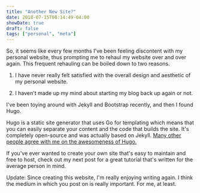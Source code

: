```yaml
---
title: "Another New Site?"
date: 2018-07-15T00:14:49-04:00
showDate: true
draft: false
tags: ["personal", "meta"]
---
```


So, it seems like every few months I've been feeling discontent with my personal website, thus prompting me to rehaul my website over and over again. This frequent rehauling can be boiled down to two reasons.

1. I have never really felt satisfied with the overall design and aesthetic of my personal website.

2. I haven't made up my mind about starting my blog back up again or not.

I've been toying around with Jekyll and Bootstrap recently, and then I found Hugo.

Hugo is a static site generator that uses Go for templating which means that you can easily separate your content and the code that builds the site. It's completely open-source and was actually based on Jekyll. [Many other people agree with me on the awesomeness of Hugo.](https://news.ycombinator.com/item?id=16472395&ref=codebldr)

If you've ever wanted to create your own site that's easy to maintain and free to host, check out my next post for a great tutorial that's written for the average person in mind.

Update: Since creating this website, I'm really enjoying writing again. I think the medium in which you post on is really important. For me, at least.